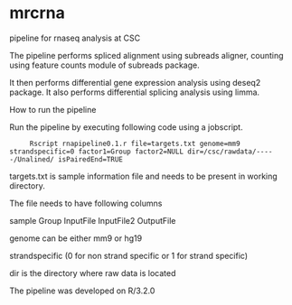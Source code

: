 # mrcrna
pipeline for rnaseq analysis at CSC

The pipeline performs spliced alignment using subreads aligner, counting using feature counts module of subreads package.

It then performs differential gene expression analysis using deseq2 package. 
It also performs differential splicing analysis using limma.

How to run the pipeline

Run the pipeline by executing following code using a jobscript.
         
         Rscript rnapipeline0.1.r file=targets.txt genome=mm9 strandspecific=0 factor1=Group factor2=NULL dir=/csc/rawdata/-----/Unalined/ isPairedEnd=TRUE


targets.txt is  sample information file and needs to be present in working directory.

The file needs to have following columns

sample  Group   InputFile       InputFile2      OutputFile


genome can be either mm9 or hg19

strandspecific (0 for non strand specific or 1 for strand specific)

dir is the directory where raw data is located 

The pipeline was developed on  R/3.2.0

